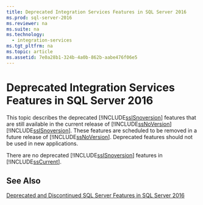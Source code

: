 ```yaml
---
title: Deprecated Integration Services Features in SQL Server 2016
ms.prod: sql-server-2016
ms.reviewer: na
ms.suite: na
ms.technology: 
  - integration-services
ms.tgt_pltfrm: na
ms.topic: article
ms.assetid: 7e0a28b1-324b-4a0b-862b-aabe476f06e5
---
```

# Deprecated Integration Services Features in SQL Server 2016
  This topic describes the deprecated [!INCLUDE[ssISnoversion](../../Token/Other/ssISnoversion_md.md)] features that are still available in the current release of [!INCLUDE[ssNoVersion](../../Token/Other/ssNoVersion_md.md)][!INCLUDE[ssISnoversion](../../Token/Other/ssISnoversion_md.md)]. These features are scheduled to be removed in a future release of [!INCLUDE[ssNoVersion](../../Token/Other/ssNoVersion_md.md)]. Deprecated features should not be used in new applications.  
  
 There are no deprecated [!INCLUDE[ssISnoversion](../../Token/Other/ssISnoversion_md.md)] features in [!INCLUDE[ssCurrent](../../Token/Other/ssCurrent_md.md)].  
  
  ## See Also  
 [Deprecated and Discontinued SQL Server Features in SQL Server 2016](../../Topics/TopicNameNotContainA/Deprecated-and-Discontinued-SQL-Server-Features-in-SQL-Server-2016.md)  
 
